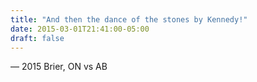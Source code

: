 ```yaml
---
title: "And then the dance of the stones by Kennedy!"
date: 2015-03-01T21:41:00-05:00
draft: false
---
```

— 2015 Brier, ON vs AB